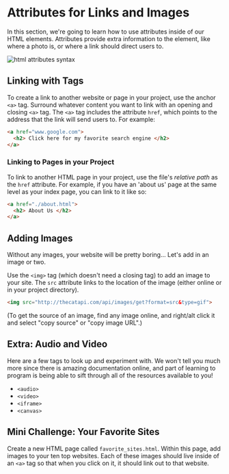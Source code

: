 # Attributes for Links and Images

In this section, we're going to learn how to use attributes inside of our HTML elements. Attributes provide extra information to the element, like where a photo is, or where a link should direct users to.

![html attributes syntax](https://s3.amazonaws.com/upperline/curriculum-assets/html/attribute-syntax.png)

##  Linking with <a> Tags </a>

To create a link to another website or page in your project, use the anchor `<a>` tag. Surround whatever content you want to link with an opening and closing `<a>` tag. The `<a>` tag includes the attribute `href`, which points to the address that the link will send users to. For example:

```html
<a href="www.google.com">
  <h2> Click here for my favorite search engine </h2>
</a>
```

### Linking to Pages in your Project
To link to another HTML page in your project, use the file's *relative path* as the `href` attribute. For example, if you have an 'about us' page at the same level as your index page, you can link to it like so:

```html
<a href="./about.html">
  <h2> About Us </h2>
</a>
```

## Adding Images
Without any images, your website will be pretty boring... Let's add in an image or two.

Use the `<img>` tag (which doesn't need a closing tag) to add an image to your site. The `src` attribute links to the location of the image (either online or in your project directory).

```html
<img src="http://thecatapi.com/api/images/get?format=src&type=gif">
```
(To get the source of an image, find any image online, and right/alt click it and select "copy source" or "copy image URL".)

## Extra: Audio and Video
Here are a few tags to look up and experiment with. We won't tell you much more since there is amazing documentation online, and part of learning to program is being able to sift through all of the resources available to you!

+ `<audio>`
+ `<video>`
+ `<iframe>`
+ `<canvas>`

## Mini Challenge: Your Favorite Sites
Create a new HTML page called `favorite_sites.html`. Within this page, add images to your ten top websites. Each of these images should live inside of an `<a>` tag so that when you click on it, it should link out to that website.
